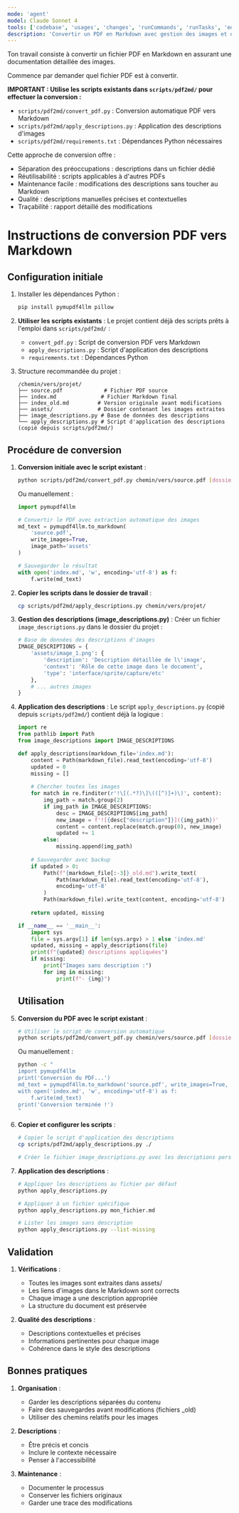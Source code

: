 ```yaml
---
mode: 'agent'
model: Claude Sonnet 4
tools: ['codebase', 'usages', 'changes', 'runCommands', 'runTasks', 'editFiles', 'search']
description: 'Convertir un PDF en Markdown avec gestion des images et de leurs descriptions'
---
```

Ton travail consiste à convertir un fichier PDF en Markdown en assurant une documentation détaillée des images.

Commence par demander quel fichier PDF est à convertir.

**IMPORTANT : Utilise les scripts existants dans `scripts/pdf2md/` pour effectuer la conversion :**
- `scripts/pdf2md/convert_pdf.py` : Conversion automatique PDF vers Markdown
- `scripts/pdf2md/apply_descriptions.py` : Application des descriptions d'images  
- `scripts/pdf2md/requirements.txt` : Dépendances Python nécessaires

Cette approche de conversion offre :
- Séparation des préoccupations : descriptions dans un fichier dédié
- Réutilisabilité : scripts applicables à d'autres PDFs
- Maintenance facile : modifications des descriptions sans toucher au Markdown
- Qualité : descriptions manuelles précises et contextuelles
- Traçabilité : rapport détaillé des modifications

# Instructions de conversion PDF vers Markdown

## Configuration initiale

1. Installer les dépendances Python :
   ```bash
   pip install pymupdf4llm pillow
   ```

2. **Utiliser les scripts existants** :
   Le projet contient déjà des scripts prêts à l'emploi dans `scripts/pdf2md/` :
   - `convert_pdf.py` : Script de conversion PDF vers Markdown
   - `apply_descriptions.py` : Script d'application des descriptions
   - `requirements.txt` : Dépendances Python

3. Structure recommandée du projet :
   ```
   /chemin/vers/projet/
   ├── source.pdf             # Fichier PDF source
   ├── index.md              # Fichier Markdown final
   ├── index_old.md         # Version originale avant modifications
   ├── assets/              # Dossier contenant les images extraites
   ├── image_descriptions.py # Base de données des descriptions
   └── apply_descriptions.py # Script d'application des descriptions (copié depuis scripts/pdf2md/)
   ```

## Procédure de conversion

1. **Conversion initiale avec le script existant** :
   ```bash
   python scripts/pdf2md/convert_pdf.py chemin/vers/source.pdf [dossier_destination]
   ```
   
   Ou manuellement :
   ```python
   import pymupdf4llm
   
   # Convertir le PDF avec extraction automatique des images
   md_text = pymupdf4llm.to_markdown(
       'source.pdf',
       write_images=True,
       image_path='assets'
   )
   
   # Sauvegarder le résultat
   with open('index.md', 'w', encoding='utf-8') as f:
       f.write(md_text)
   ```

2. **Copier les scripts dans le dossier de travail** :
   ```bash
   cp scripts/pdf2md/apply_descriptions.py chemin/vers/projet/
   ```

3. **Gestion des descriptions (image_descriptions.py)** :
   Créer un fichier `image_descriptions.py` dans le dossier du projet :
   ```python
   # Base de données des descriptions d'images
   IMAGE_DESCRIPTIONS = {
       'assets/image_1.png': {
           'description': 'Description détaillée de l\'image',
           'context': 'Rôle de cette image dans le document',
           'type': 'interface/sprite/capture/etc'
       },
       # ... autres images
   }
   ```

4. **Application des descriptions** :
   Le script `apply_descriptions.py` (copié depuis `scripts/pdf2md/`) contient déjà la logique :
   ```python
   import re
   from pathlib import Path
   from image_descriptions import IMAGE_DESCRIPTIONS

   def apply_descriptions(markdown_file='index.md'):
       content = Path(markdown_file).read_text(encoding='utf-8')
       updated = 0
       missing = []
       
       # Chercher toutes les images
       for match in re.finditer(r'!\[(.*?)\]\(([^)]+)\)', content):
           img_path = match.group(2)
           if img_path in IMAGE_DESCRIPTIONS:
               desc = IMAGE_DESCRIPTIONS[img_path]
               new_image = f'![{desc["description"]}]({img_path})'
               content = content.replace(match.group(0), new_image)
               updated += 1
           else:
               missing.append(img_path)
       
       # Sauvegarder avec backup
       if updated > 0:
           Path(f"{markdown_file[:-3]}_old.md").write_text(
               Path(markdown_file).read_text(encoding='utf-8'),
               encoding='utf-8'
           )
           Path(markdown_file).write_text(content, encoding='utf-8')
       
       return updated, missing

   if __name__ == '__main__':
       import sys
       file = sys.argv[1] if len(sys.argv) > 1 else 'index.md'
       updated, missing = apply_descriptions(file)
       print(f"{updated} descriptions appliquées")
       if missing:
           print("Images sans description :")
           for img in missing:
               print(f"- {img}")
   ```
    
    ## Utilisation

1. **Conversion du PDF avec le script existant** :
   ```bash
   # Utiliser le script de conversion automatique
   python scripts/pdf2md/convert_pdf.py chemin/vers/source.pdf [dossier_destination]
   ```
   
   Ou manuellement :
   ```bash
   python -c "
   import pymupdf4llm
   print('Conversion du PDF...')
   md_text = pymupdf4llm.to_markdown('source.pdf', write_images=True, image_path='assets')
   with open('index.md', 'w', encoding='utf-8') as f:
       f.write(md_text)
   print('Conversion terminée !')
   "
   ```

2. **Copier et configurer les scripts** :
   ```bash
   # Copier le script d'application des descriptions
   cp scripts/pdf2md/apply_descriptions.py ./
   
   # Créer le fichier image_descriptions.py avec les descriptions personnalisées
   ```

3. **Application des descriptions** :
   ```bash
   # Appliquer les descriptions au fichier par défaut
   python apply_descriptions.py

   # Appliquer à un fichier spécifique
   python apply_descriptions.py mon_fichier.md

   # Lister les images sans description
   python apply_descriptions.py --list-missing
   ```

## Validation

1. **Vérifications** :
   - Toutes les images sont extraites dans assets/
   - Les liens d'images dans le Markdown sont corrects
   - Chaque image a une description appropriée
   - La structure du document est préservée

2. **Qualité des descriptions** :
   - Descriptions contextuelles et précises
   - Informations pertinentes pour chaque image
   - Cohérence dans le style des descriptions

## Bonnes pratiques

1. **Organisation** :
   - Garder les descriptions séparées du contenu
   - Faire des sauvegardes avant modifications (fichiers _old)
   - Utiliser des chemins relatifs pour les images

2. **Descriptions** :
   - Être précis et concis
   - Inclure le contexte nécessaire
   - Penser à l'accessibilité

3. **Maintenance** :
   - Documenter le processus
   - Conserver les fichiers originaux
   - Garder une trace des modifications
